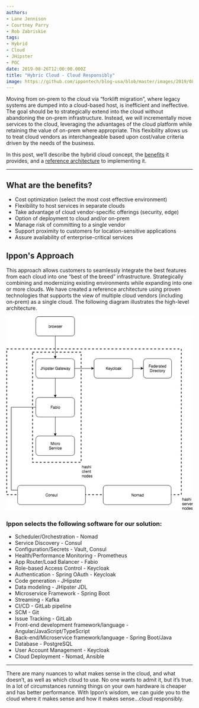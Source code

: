 ```yaml
---
authors:
- Lane Jennison
- Courtney Parry
- Rob Zabriskie
tags:
- Hybrid
- Cloud
- JHipster
- POC
date: 2019-08-26T12:00:00.000Z
title: "Hybric Cloud - Cloud Responsibly"
image: https://github.com/ippontech/blog-usa/blob/master/images/2019/08/hybrid-cloud.jpg
---
```


Moving from on-prem to the cloud via “forklift migration”, where legacy systems are dumped into a cloud-based host, is inefficient and ineffective. The goal should be to strategically extend into the cloud without abandoning the on-prem infrastructure. Instead, we will incrementally move services to the cloud, leveraging the advantages of the cloud platform while retaining the value of on-prem where appropriate. This flexibility allows us to treat cloud vendors as interchangeable based upon cost/value criteria driven by the needs of the business. 

In this post, we’ll describe the hybrid cloud concept, the <a href="#benefits">benefits</a> it provides, and a <a href="#architecture">reference architecture</a> to implementing it.

---
<h2 id="benefits">What are the benefits?</h2>

- Cost optimization (select the most cost effective environment)
- Flexibility to host services in separate clouds
- Take advantage of cloud vendor-specific offerings (security, edge)
- Option of deployment to cloud and/or on-prem
- Manage risk of committing to a single vendor
- Support proximity to customers for location-sensitive applications
- Assure availability of enterprise-critical services

<h2 id="architecture">Ippon's Approach</h2>
This approach allows customers to seamlessly integrate the best features from each cloud into one “best of the breed” infrastructure. Strategically combining and modernizing existing environments while expanding into one or more clouds.  We have created a reference architecture using proven technologies that supports the view of multiple cloud vendors (including on-prem) as a single cloud.  The following diagram illustrates the high-level architecture.


![alternate text](https://github.com/ippontech/blog-usa/blob/master/images/2019/08/hybrid-cloud-architecture.png)

### Ippon selects the following software for our solution:
- Scheduler/Orchestration - Nomad
- Service Discovery - Consul
- Configuration/Secrets - Vault, Consul
- Health/Performance Monitoring - Prometheus
- App Router/Load Balancer - Fabio
- Role-based Access Control - Keycloak
- Authentication - Spring OAuth - Keycloak
- Code generation - JHipster
- Data modeling - JHipster JDL
- Microservice Framework - Spring Boot
- Streaming - Kafka
- CI/CD - GitLab pipeline
- SCM - Git
- Issue Tracking - GitLab
- Front-end development framework/language - Angular/JavaScript/TypeScript
- Back-end/Microservice framework/language - Spring Boot/Java
- Database - PostgreSQL
- User Account Management - Keycloak
- Cloud Deployment - Nomad, Ansible

---
There are many nuances to what makes sense in the cloud, and what doesn’t, as well as which cloud to use. No one wants to admit it, but it’s true. In a lot of circumstances running things on your own hardware is cheaper and has better performance. With Ippon’s wisdom, we can guide you to the cloud where it makes sense and how it makes sense...cloud responsibly.
